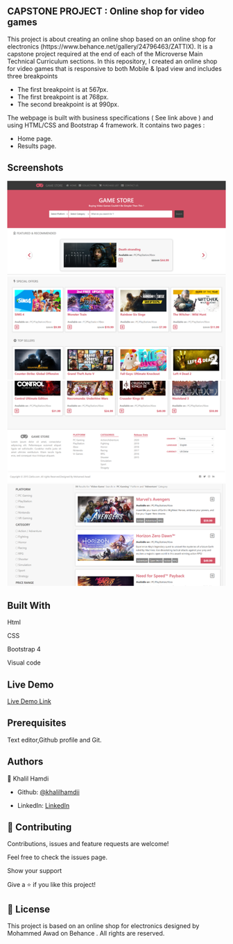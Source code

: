 ## CAPSTONE PROJECT : Online shop for video games

</h1>This project is about creating an online shop based on an online shop for electronics (https://www.behance.net/gallery/24796463/ZATTIX). It is a capstone project required at the end of each of the Microverse Main Technical Curriculum sections.
In this repository, I created an online shop for video games that is responsive to both Mobile & Ipad view and includes three breakpoints

- The first breakpoint is at 567px.
- The first breakpoint is at 768px.
- The second breakpoint is at 990px.

The webpage is built with business specifications ( See link above ) and using HTML/CSS and Bootstrap 4 framework. It contains two pages :

- Home page.
- Results page.</h1>

## Screenshots

![screenshot](./screenshots/screenshot-1.png)
![screenshot](./screenshots/screenshot-2.png)
![screenshot](./screenshots/screenshot-3.png)
![screenshot](./screenshots/screenshot-4.png)

## Built With

Html

CSS

Bootstrap 4

Visual code

## Live Demo

[Live Demo Link](https://online-game-store.netlify.app/)

## Prerequisites

Text editor,Github profile and Git.

## Authors

👤 Khalil Hamdi

- Github: [@khalilhamdii](https://github.com/khalilhamdii)

- LinkedIn: [LinkedIn](https://www.linkedin.com/in/khalilhamdi/)

## 🤝 Contributing

Contributions, issues and feature requests are welcome!

Feel free to check the issues page.

Show your support

Give a ⭐️ if you like this project!

## 📝 License

This project is based on an online shop for electronics designed by Mohammed Awad on Behance . All rights are reserved.
